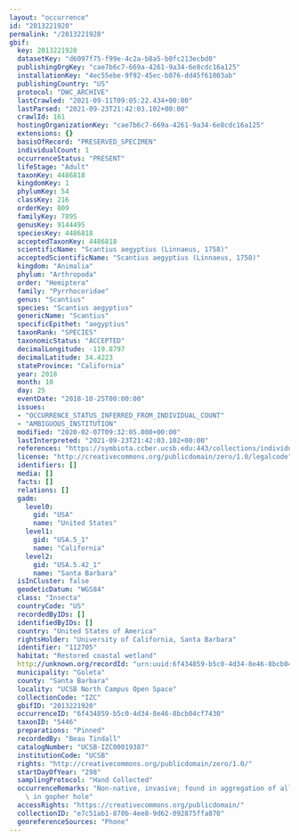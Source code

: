 ```yaml
---
layout: "occurrence"
id: "2013221920"
permalink: "/2013221920"
gbif:
  key: 2013221920
  datasetKey: "d6097f75-f99e-4c2a-b8a5-b0fc213ecbd0"
  publishingOrgKey: "cae7b6c7-669a-4261-9a34-6e8cdc16a125"
  installationKey: "4ec55ebe-9f92-45ec-b076-dd45f61003ab"
  publishingCountry: "US"
  protocol: "DWC_ARCHIVE"
  lastCrawled: "2021-09-11T09:05:22.434+00:00"
  lastParsed: "2021-09-23T21:42:03.102+00:00"
  crawlId: 161
  hostingOrganizationKey: "cae7b6c7-669a-4261-9a34-6e8cdc16a125"
  extensions: {}
  basisOfRecord: "PRESERVED_SPECIMEN"
  individualCount: 1
  occurrenceStatus: "PRESENT"
  lifeStage: "Adult"
  taxonKey: 4486818
  kingdomKey: 1
  phylumKey: 54
  classKey: 216
  orderKey: 809
  familyKey: 7895
  genusKey: 9144495
  speciesKey: 4486818
  acceptedTaxonKey: 4486818
  scientificName: "Scantius aegyptius (Linnaeus, 1758)"
  acceptedScientificName: "Scantius aegyptius (Linnaeus, 1758)"
  kingdom: "Animalia"
  phylum: "Arthropoda"
  order: "Hemiptera"
  family: "Pyrrhocoridae"
  genus: "Scantius"
  species: "Scantius aegyptius"
  genericName: "Scantius"
  specificEpithet: "aegyptius"
  taxonRank: "SPECIES"
  taxonomicStatus: "ACCEPTED"
  decimalLongitude: -119.8797
  decimalLatitude: 34.4223
  stateProvince: "California"
  year: 2018
  month: 10
  day: 25
  eventDate: "2018-10-25T00:00:00"
  issues:
  - "OCCURRENCE_STATUS_INFERRED_FROM_INDIVIDUAL_COUNT"
  - "AMBIGUOUS_INSTITUTION"
  modified: "2020-02-07T09:32:05.000+00:00"
  lastInterpreted: "2021-09-23T21:42:03.102+00:00"
  references: "https://symbiota.ccber.ucsb.edu:443/collections/individual/index.php?occid=112705"
  license: "http://creativecommons.org/publicdomain/zero/1.0/legalcode"
  identifiers: []
  media: []
  facts: []
  relations: []
  gadm:
    level0:
      gid: "USA"
      name: "United States"
    level1:
      gid: "USA.5_1"
      name: "California"
    level2:
      gid: "USA.5.42_1"
      name: "Santa Barbara"
  isInCluster: false
  geodeticDatum: "WGS84"
  class: "Insecta"
  countryCode: "US"
  recordedByIDs: []
  identifiedByIDs: []
  country: "United States of America"
  rightsHolder: "University of California, Santa Barbara"
  identifier: "112705"
  habitat: "Restored coastal wetland"
  http://unknown.org/recordId: "urn:uuid:6f434859-b5c0-4d34-8e46-8bcb04cf7430"
  municipality: "Goleta"
  county: "Santa Barbara"
  locality: "UCSB North Campus Open Space"
  collectionCode: "IZC"
  gbifID: "2013221920"
  occurrenceID: "6f434859-b5c0-4d34-8e46-8bcb04cf7430"
  taxonID: "5446"
  preparations: "Pinned"
  recordedBy: "Beau Tindall"
  catalogNumber: "UCSB-IZC00019387"
  institutionCode: "UCSB"
  rights: "http://creativecommons.org/publicdomain/zero/1.0/"
  startDayOfYear: "298"
  samplingProtocol: "Hand Collected"
  occurrenceRemarks: "Non-native, invasive; found in aggregation of all life stages\
    \ in gopher hole"
  accessRights: "https://creativecommons.org/publicdomain/"
  collectionID: "e7c51ab1-870b-4ee8-9d62-092875ffa870"
  georeferenceSources: "Phone"
---
```

